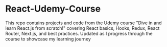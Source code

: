 # React-Udemy-Course
This repo contains projects and code from the Udemy course "Dive in and learn React.js from scratch!" covering React basics, Hooks, Redux, React Router, Next.js, and best practices. Updated as I progress through the course to showcase my learning journey

